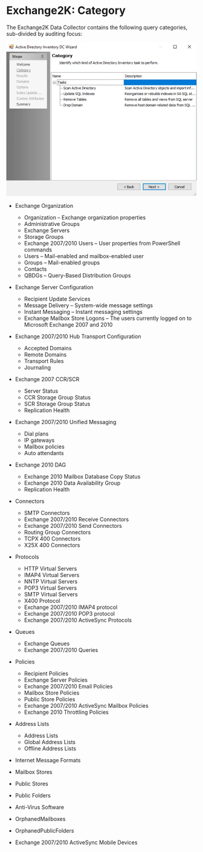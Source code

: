 # Exchange2K: Category

The Exchange2K Data Collector contains the following query categories, sub-divided by auditing focus:

![Exchange 2K+ Data Collector Wizard Category page](../../../../../../static/img/product_docs/accessanalyzer/enterpriseauditor/admin/datacollector/adinventory/category.webp)

- Exchange Organization

  - Organization – Exchange organization properties
  - Administrative Groups
  - Exchange Servers
  - Storage Groups
  - Exchange 2007/2010 Users – User properties from PowerShell commands
  - Users – Mail-enabled and mailbox-enabled user
  - Groups – Mail-enabled groups
  - Contacts
  - QBDGs – Query-Based Distribution Groups
- Exchange Server Configuration

  - Recipient Update Services
  - Message Delivery – System-wide message settings
  - Instant Messaging – Instant messaging settings
  - Exchange Mailbox Store Logons – The users currently logged on to Microsoft Exchange 2007 and 2010
- Exchange 2007/2010 Hub Transport Configuration

  - Accepted Domains
  - Remote Domains
  - Transport Rules
  - Journaling
- Exchange 2007 CCR/SCR

  - Server Status
  - CCR Storage Group Status
  - SCR Storage Group Status
  - Replication Health
- Exchange 2007/2010 Unified Messaging

  - Dial plans
  - IP gateways
  - Mailbox policies
  - Auto attendants
- Exchange 2010 DAG

  - Exchange 2010 Mailbox Database Copy Status
  - Exchange 2010 Data Availability Group
  - Replication Health
- Connectors

  - SMTP Connectors
  - Exchange 2007/2010 Receive Connectors
  - Exchange 2007/2010 Send Connectors
  - Routing Group Connectors
  - TCPX 400 Connectors
  - X25X 400 Connectors
- Protocols

  - HTTP Virtual Servers
  - IMAP4 Virtual Servers
  - NNTP Virtual Servers
  - POP3 Virtual Servers
  - SMTP Virtual Servers
  - X400 Protocol
  - Exchange 2007/2010 IMAP4 protocol
  - Exchange 2007/2010 POP3 protocol
  - Exchange 2007/2010 ActiveSync Protocols
- Queues

  - Exchange Queues
  - Exchange 2007/2010 Queries
- Policies

  - Recipient Policies
  - Exchange Server Policies
  - Exchange 2007/2010 Email Policies
  - Mailbox Store Policies
  - Public Store Policies
  - Exchange 2007/2010 ActiveSync Mailbox Policies
  - Exchange 2010 Throttling Policies
- Address Lists

  - Address Lists
  - Global Address Lists
  - Offline Address Lists
- Internet Message Formats
- Mailbox Stores
- Public Stores
- Public Folders
- Anti-Virus Software
- OrphanedMailboxes
- OrphanedPublicFolders
- Exchange 2007/2010 ActiveSync Mobile Devices
